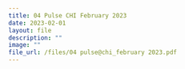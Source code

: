 ```yaml
---
title: 04 Pulse CHI February 2023
date: 2023-02-01
layout: file
description: ""
image: ""
file_url: /files/04 pulse@chi_february 2023.pdf
---
```

